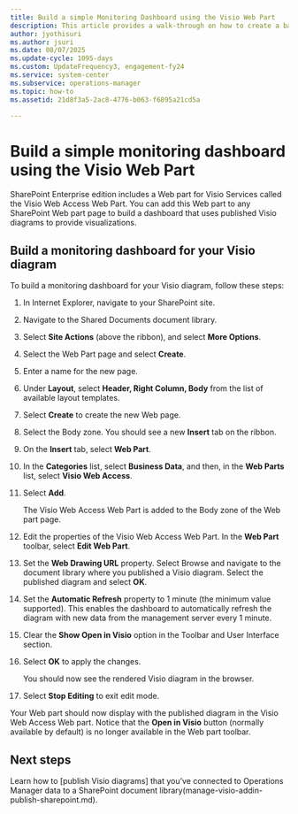 ```yaml
---
title: Build a simple Monitoring Dashboard using the Visio Web Part
description: This article provides a walk-through on how to create a basic monitoring dashboard in SharePoint linking to your Visio drawing.
author: jyothisuri
ms.author: jsuri
ms.date: 08/07/2025
ms.update-cycle: 1095-days
ms.custom: UpdateFrequency3, engagement-fy24
ms.service: system-center
ms.subservice: operations-manager
ms.topic: how-to
ms.assetid: 21d8f3a5-2ac8-4776-b063-f6895a21cd5a

---
```


# Build a simple monitoring dashboard using the Visio Web Part



SharePoint Enterprise edition includes a Web part for Visio Services called the Visio Web Access Web Part. You can add this Web part to any SharePoint Web part page to build a dashboard that uses published Visio diagrams to provide visualizations.  

## Build a monitoring dashboard for your Visio diagram 

To build a monitoring dashboard for your Visio diagram, follow these steps:

1. In Internet Explorer, navigate to your SharePoint site.  

2. Navigate to the Shared Documents document library.  

3. Select **Site Actions** (above the ribbon), and select **More Options**.  

4. Select the Web Part page and select **Create**.  

5. Enter a name for the new page.  

6. Under **Layout**, select **Header, Right Column, Body** from the list of available layout templates.  

7. Select **Create** to create the new Web page.  

8. Select the Body zone. You should see a new **Insert** tab on the ribbon.  

9. On the **Insert** tab, select **Web Part**.  

10. In the **Categories** list, select **Business Data**, and then, in the **Web Parts** list, select **Visio Web Access**.  

11. Select **Add**.  

    The Visio Web Access Web Part is added to the Body zone of the Web part page.  

12. Edit the properties of the Visio Web Access Web Part. In the **Web Part** toolbar, select **Edit Web Part**.  

13. Set the **Web Drawing URL** property. Select Browse and navigate to the document library where you published a Visio diagram. Select the published diagram and select **OK**.  

14. Set the **Automatic Refresh** property to 1 minute (the minimum value supported). This enables the dashboard to automatically refresh the diagram with new data from the management server every 1 minute.  

15. Clear the **Show Open in Visio** option in the Toolbar and User Interface section.  

16. Select **OK** to apply the changes.  

    You should now see the rendered Visio diagram in the browser.  

17. Select **Stop Editing** to exit edit mode.  

Your Web part should now display with the published diagram in the Visio Web Access Web part. Notice that the **Open in Visio** button (normally available by default) is no longer available in the Web part toolbar.  

## Next steps

Learn how to [publish Visio diagrams] that you’ve connected to Operations Manager data to a SharePoint document library(manage-visio-addin-publish-sharepoint.md).
